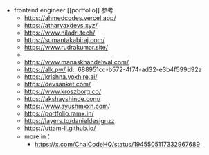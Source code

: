 - frontend engineer [[portfolio]] 参考
	- https://ahmedcodes.vercel.app/
	- https://atharvaxdevs.xyz/
	- https://www.niladri.tech/
	- https://sumantakabiraj.com/
	- https://www.rudrakumar.site/
	-
	- https://www.manaskhandelwal.com/
	- https://alk.pw/
	  id:: 688951cc-b572-4f74-ad32-e3b4f599d92a
	- https://krishna.voxhire.ai/
	- https://devsanket.com/
	- https://www.kroszborg.co/
	- https://akshayshinde.com/
	- https://www.ayushmxxn.com/
	- https://portfolio.ramx.in/
	- https://layers.to/danieldesignzz
	- https://uttam-li.github.io/
	- more in：
		- https://x.com/ChaiCodeHQ/status/1945505117332967689